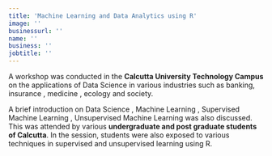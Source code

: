 ```yaml
---
title: 'Machine Learning and Data Analytics using R'
image: ''
businessurl: ''
name: ''
business: ''
jobtitle: ''
---
```


> 

A workshop was conducted in the **Calcutta University Technology Campus** on the applications of Data Science in various industries such as banking, insurance , medicine , ecology  and society.              

A brief introduction on  Data Science , Machine Learning , Supervised Machine Learning , Unsupervised Machine Learning was also discussed.  This was attended by various **undergraduate and post graduate students of Calcutta**. In the session, students were also exposed to various techniques in supervised and unsupervised learning using R.         


